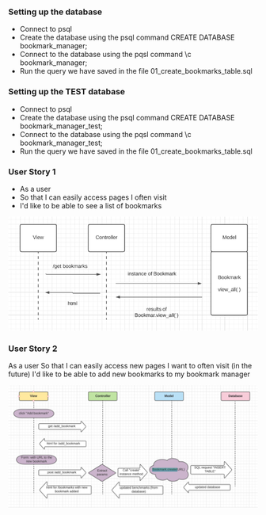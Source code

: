 ### Setting up the database  
- Connect to psql
- Create the database using the psql command CREATE DATABASE bookmark_manager;
- Connect to the database using the pqsl command \c bookmark_manager;
- Run the query we have saved in the file 01_create_bookmarks_table.sql

### Setting up the TEST database  
- Connect to psql
- Create the database using the psql command CREATE DATABASE bookmark_manager_test;
- Connect to the database using the pqsl command \c bookmark_manager_test;
- Run the query we have saved in the file 01_create_bookmarks_table.sql

### User Story 1

- As a user
- So that I can easily access pages I often visit 
- I'd like to be able to see a list of bookmarks 

![Screenshot](DM_UserStory1.png)

### User Story 2
As a user
So that I can easily access new pages I want to often visit (in the future)
I'd like to be able to add new bookmarks to my bookmark manager 

![Screenshot](DM_UserStory2.png)